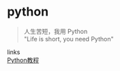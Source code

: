 # python

>人生苦短，我用 Python  
>"Life is short, you need Python"

links  
[](http://python.jobbole.com/81332/)
[Python教程](http://www.liaoxuefeng.com/wiki/0014316089557264a6b348958f449949df42a6d3a2e542c000)
[](http://e.jikexueyuan.com/python.html?hmsr=baidu_sem_python_dy_52490)
